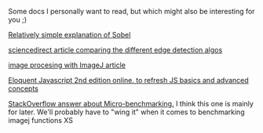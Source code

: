 Some docs I personally want to read, but which might also be interesting for you ;)


[Relatively simple explanation of Sobel](https://pdfs.semanticscholar.org/6bca/fdf33445585966ee6fb3371dd1ce15241a62.pdf)

[sciencedirect article comparing the different edge detection algos](http://www.sciencedirect.com/science/article/pii/0146664X82900703)

[image procesing with ImageJ article](https://dspace.library.uu.nl/handle/1874/204900)





[Eloquent Javascript 2nd edition online. to refresh JS basics and advanced concepts](http://eloquentjavascript.net/)

[StackOverflow answer about Micro-benchmarking.](https://stackoverflow.com/questions/504103/how-do-i-write-a-correct-micro-benchmark-in-java)
I think this one is mainly for later. We'll probably have to "wing it" when it comes to benchmarking imagej functions XS

